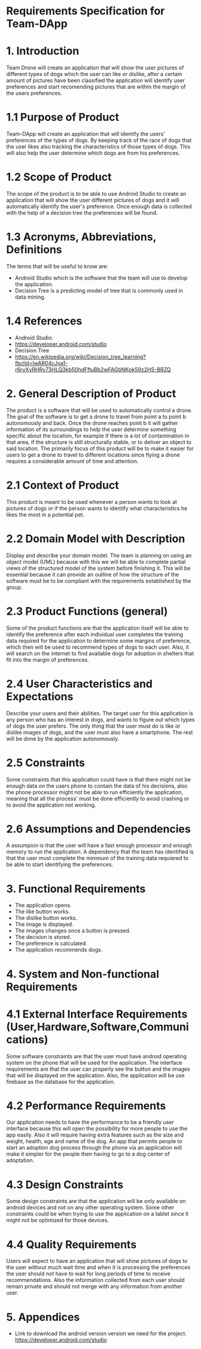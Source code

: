 # Requirements Specification for Team-DApp

# 1. Introduction
Team Drone will create an application that will show the user pictures of different types of dogs which the user can like or dislike, after a certain amount of pictures have been classified the application will identify user preferences and start recomending pictures that are within the margin of the users preferences.

# 1.1 Purpose of Product
Team-DApp will create an application that will identify the users’ preferences of the types of dogs. By keeping track of the race of dogs that the user likes also tracking the characteristics of those types of dogs. This will also help the user determine which dogs are from his preferences.

# 1.2 Scope of Product
The scope of the product is to be able to use Android Studio to create an application that will show the user different pictures of dogs and it will automatically identify the user's preference. Once enough data is collected with the help of a decision tree the preferences will be found. 

# 1.3 Acronyms, Abbreviations, Definitions
The terms that will be useful to know are:
- Android Studio which is the software that the team will use to develop the application.
- Decision Tree is a predicting model of tree that is commonly used in data mining. 


# 1.4 References
- Android Studio.
- https://developer.android.com/studio
- Decision Tree
- https://en.wikipedia.org/wiki/Decision_tree_learning?fbclid=IwAR04cJya1-r6rvXyRHRy73HLQ3kb50hdFftuBb2wFAGbNKpk59z2HS-BRZQ

# 2. General Description of Product
The product is a software that will be used to automatically control a drone. The goal of the software is to get a drone to travel from point a to point b autonomously and back. Once the drone reaches point b it will gather information of its surroundings to help the user determine something specific about the location, for example if there is a lot of contamination in that area, if the structure is still structurally stable, or to deliver an object to said location. The primarily focus of this product will be to make it easier for users to get a drone to travel to different locations since flying a drone requires a considerable amount of time and attention.

# 2.1 Context of Product
This product is meant to be used whenever a person wants to look at pictures of dogs or if the person wants to identify what characteristics he likes the most in a potential pet. 

# 2.2 Domain Model with Description
Display and describe your domain model.
The team is planning on using an object model (UML) because with this we will be able to complete partial views of the structured model of the system before finishing it. This will be essential because it can provide an outline of how the structure of the software must be to be compliant with the requirements established by the group.

# 2.3 Product Functions (general)
Some of the product functions are that the application itself will be able to identify the preference after each individual user completes the training data required for the application to determine some margins of preference, which then will be used to recommend types of dogs to each user. Also, it will search on the internet to find available dogs for adoption in shelters that fit into the margin of preferences.

# 2.4 User Characteristics and Expectations
Describe your users and their abilities.
The target user for this application is any person who has an interest in dogs, and wants to figure out which types of dogs the user prefers. The only thing that the user must do is like or dislike images of dogs, and the user must also have a smartphone. The rest will be done by the application autonomously.

# 2.5 Constraints
Some constraints that this application could have is that there might not be enough data on the users phone to contain the data of his decisions, also the phone processor might not be able to run efficiently the application, meaning that all the process' must be done efficiently to avoid crashing or to avoid the application not working.

# 2.6 Assumptions and Dependencies
A assumpion is that the user will have a fast enough processor and enough memory to run the application. A dependency that the team has identified is that the user must complete the minimum of the training data requiered to be able to start identifying the preferences.

# 3. Functional Requirements

- The application opens.
- The like button works.
- The dislike button works.
- The image is displayed. 
- The images changes once a button is pressed.
- The decision is stored.
- The preference is calculated.
- The application recommends dogs.
 
# 4. System and Non-functional Requirements
# 4.1 External Interface Requirements (User,Hardware,Software,Communications)
Some software constraints are that the user must have android operating system on the phone that will be used for the application. The interface requirements are that the user can properly see the button and the images that will be displayed on the application. Also, the application will be use firebase as the database for the application.

# 4.2 Performance Requirements
Our application needs to have the performance to be a friendly user interface because this will open the possibility for more people to use the app easily. Also it will require having extra features such as the size and weight, health, age and name of the dog. An app that permits people to start an adoption dog process through the phone via an application will make it simpler for the people then having to go to a dog center of adoptation.

# 4.3 Design Constraints
Some design constraints are that the application will be only available on android devices and not on any other operating system. Some other constraints could be when trying to use the application on a tablet since it might not be optimized for those devices.


# 4.4 Quality Requirements
Users will expect to have an application that will show pictures of dogs to the user without much wait time and when it is processing the preferences the user should not have to wait for long periods of time to receive recommendations. Also the information collected from each user should remain private and should not merge with any information from another user.

# 5. Appendices
- Link to download the android version version we need for the project. https://developer.android.com/studio
 
